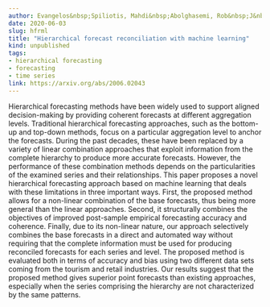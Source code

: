 ```yaml
---
author: Evangelos&nbsp;Spiliotis, Mahdi&nbsp;Abolghasemi, Rob&nbsp;J&nbsp;Hyndman, Fotios&nbsp;Petropoulos, Vassilios&nbsp;Assimakopoulos
date: 2020-06-03
slug: hfrml
title: "Hierarchical forecast reconciliation with machine learning"
kind: unpublished
tags:
- hierarchical forecasting
- forecasting
- time series
link: https://arxiv.org/abs/2006.02043
---
```


Hierarchical forecasting methods have been widely used to support aligned decision-making by providing coherent forecasts at different aggregation levels. Traditional hierarchical forecasting approaches, such as the bottom-up and top-down methods, focus on a particular aggregation level to anchor the forecasts. During the past decades, these have been replaced by a variety of linear combination approaches that exploit information from the complete hierarchy to produce more accurate forecasts. However, the performance of these combination methods depends on the particularities of the examined series and their relationships. This paper proposes a novel hierarchical forecasting approach based on machine learning that deals with these limitations in three important ways. First, the proposed method allows for a non-linear combination of the base forecasts, thus being more general than the linear approaches. Second, it structurally combines the objectives of improved post-sample empirical forecasting accuracy and coherence. Finally, due to its non-linear nature, our approach selectively combines the base forecasts in a direct and automated way without requiring that the complete information must be used for producing reconciled forecasts for each series and level. The proposed method is evaluated both in terms of accuracy and bias using two different data sets coming from the tourism and retail industries. Our results suggest that the proposed method gives superior point forecasts than existing approaches, especially when the series comprising the hierarchy are not characterized by the same patterns.
